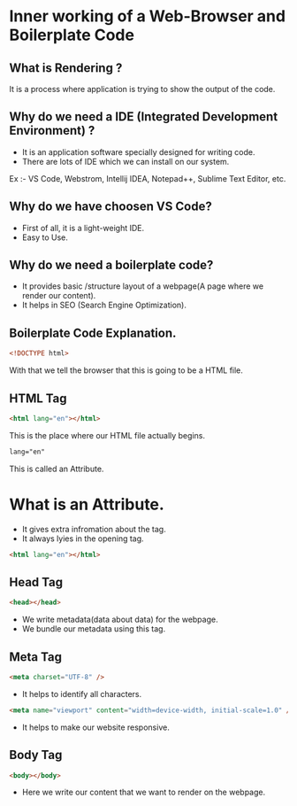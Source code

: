 # Inner working of a Web-Browser and Boilerplate Code

## What is Rendering ?

It is a process where application is trying to show the output of the code.

## Why do we need a IDE (Integrated Development Environment) ?

- It is an application software specially designed for writing code.
- There are lots of IDE which we can install on our system.

Ex :- VS Code, Webstrom, Intellij IDEA, Notepad++, Sublime Text Editor, etc.

## Why do we have choosen VS Code?

- First of all, it is a light-weight IDE.
- Easy to Use.

## Why do we need a boilerplate code?

- It provides basic /structure layout of a webpage(A page where we render our content).
- It helps in SEO (Search Engine Optimization).

## Boilerplate Code Explanation.

```html
<!DOCTYPE html>
```

With that we tell the browser that this is going to be a HTML file.

## HTML Tag

```html
<html lang="en"></html>
```

This is the place where our HTML file actually begins.

```html
lang="en"
```

This is called an Attribute.

# What is an Attribute.

- It gives extra infromation about the tag.
- It always lyies in the opening tag.

```html
<html lang="en"></html>
```

## Head Tag

```html
<head></head>
```

- We write metadata(data about data) for the webpage.
- We bundle our metadata using this tag.

## Meta Tag

```html
<meta charset="UTF-8" />
```

- It helps to identify all characters.

```html
<meta name="viewport" content="width=device-width, initial-scale=1.0" />
```

- It helps to make our website responsive.

## Body Tag

```html
<body></body>
```

- Here we write our content that we want to render on the webpage.
